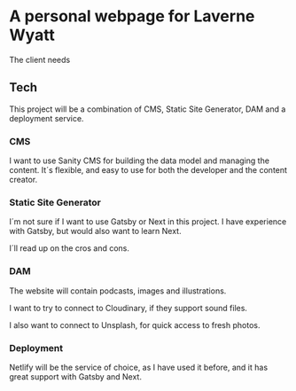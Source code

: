 # A personal webpage for Laverne Wyatt
The client needs 

## Tech
This project will be a combination of CMS, Static Site Generator, DAM and a deployment service.

### CMS
I want to use Sanity CMS for building the data model and managing the content. 
It´s flexible, and easy to use for both the developer and the content creator.

### Static Site Generator
I´m not sure if I want to use Gatsby or Next in this project. I have experience with Gatsby, but would also want to learn Next.

I´ll read up on the cros and cons.

### DAM
The website will contain podcasts, images and illustrations.

I want to try to connect to Cloudinary, if they support sound files.

I also want to connect to Unsplash, for quick access to fresh photos.

### Deployment
Netlify will be the service of choice, as I have used it before, and it has great support with Gatsby and Next.
